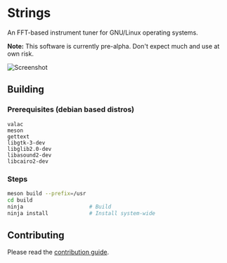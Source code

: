 # Strings

An FFT-based instrument tuner for GNU/Linux operating systems.

**Note:** This software is currently pre-alpha. Don't expect much and use at own risk.

![Screenshot](data/screenshot.png)

## Building
### Prerequisites (debian based distros)
```
valac
meson
gettext
libgtk-3-dev
libglib2.0-dev
libasound2-dev
libcairo2-dev
```

### Steps
```bash
meson build --prefix=/usr
cd build
ninja                     # Build
ninja install             # Install system-wide
```

## Contributing
Please read the [contribution guide](CONTRIBUTING.md).
